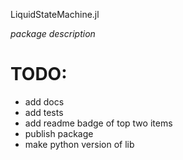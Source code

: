 LiquidStateMachine.jl

*package description*

TODO:
=====
+ add docs
+ add tests
+ add readme badge of top two items
+ publish package
+ make python version of lib
